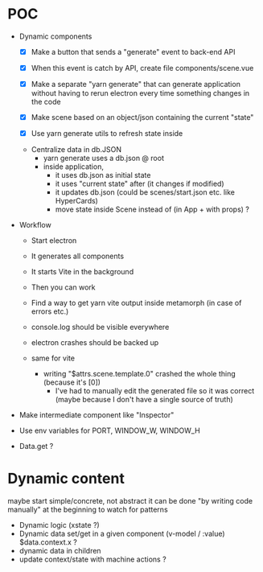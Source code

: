 # POC

- Dynamic components
  - [x] Make a button that sends a "generate" event to back-end API
  - [x] When this event is catch by API, create file components/scene.vue

  - [x] Make a separate "yarn generate" that can generate application without having to rerun electron every time something changes in the code
  - [x] Make scene based on an object/json containing the current "state"
  - [x] Use yarn generate utils to refresh state inside

  - Centralize data in db.JSON
    - yarn generate uses a db.json @ root
    - inside application,
      - it uses db.json as initial state
      - it uses "current state" after (it changes if modified)
      - it updates db.json (could be scenes/start.json etc. like HyperCards)
      - move state inside Scene instead of (in App + with props) ?

- Workflow
  - Start electron
  - It generates all components
  - It starts Vite in the background
  - Then you can work

  - Find a way to get yarn vite output inside metamorph (in case of errors etc.)
  - console.log should be visible everywhere
  - electron crashes should be backed up
  - same for vite
    - writing "$attrs.scene.template.0" crashed the whole thing (because it's [0])
      - I've had to manually edit the generated file so it was correct
      (maybe because I don't have a single source of truth)

- Make intermediate component like "Inspector"

- Use env variables for PORT, WINDOW_W, WINDOW_H
- Data.get ?

# Dynamic content

maybe start simple/concrete, not abstract
it can be done "by writing code manually" at the beginning to watch for patterns

- Dynamic logic (xstate ?)
- Dynamic data set/get in a given component
  (v-model / :value)
  $data.context.x ?
- dynamic data in children
- update context/state with machine actions ?
